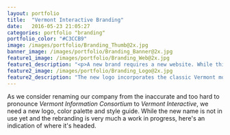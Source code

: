 ```yaml
---
layout: portfolio
title:  "Vermont Interactive Branding"
date:   2016-05-23 21:05:27
categories: portfolio "branding"
portfolio_color: "#C3CCB9"
image: /images/portfolio/Branding_Thumb@2x.jpg
banner_image: /images/portfolio/Branding_Banner@2x.jpg
feature1_image: /images/portfolio/Branding_Web@2x.jpg
feature1_description: "<p>A new brand requires a new website. While this will mostly be an aesthetic redesign, we'll also incorporate a new Drupal 8 powered 'applications library'. A custom Content Type, with Views and Taxonomies will allow us to dynamically display our entire portfolio.</p>"
feature2_image: /images/portfolio/Branding_Logo@2x.jpg
feature2_description: "The new logo incorporates the classic Vermont mountains silhouette. This graphic element nicely ties the logo to the name and also serves as a subtle nod to the official State of Vermont logo."
---
```

As we consider renaming our company from the inaccurate and too hard to pronounce <em>Vermont Information Consortium</em> to <em>Vermont Interactive</em>, we need a new logo, color palette and style guide. While the new name is not in use yet and the rebranding is very much a work in progress, here's an indication of where it's headed.